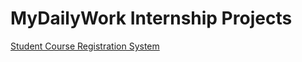 # MyDailyWork Internship Projects

[Student Course Registration System](src/StudentCourseRegistrationSystem)

